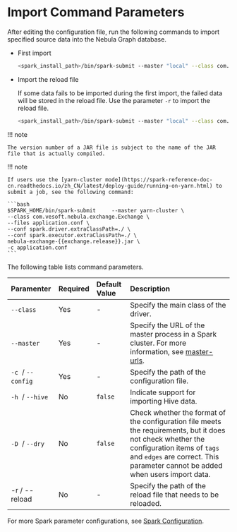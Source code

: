 # Import Command Parameters

After editing the configuration file, run the following commands to import specified source data into the Nebula Graph database.

- First import

  ```bash
  <spark_install_path>/bin/spark-submit --master "local" --class com.vesoft.nebula.exchange.Exchange <nebula-exchange-2.x.y.jar_path> -c <application.conf_path> 
  ```

- Import the reload file
  
  If some data fails to be imported during the first import, the failed data will be stored in the reload file. Use the parameter `-r` to import the reload file.
  
  ```bash
  <spark_install_path>/bin/spark-submit --master "local" --class com.vesoft.nebula.exchange.Exchange <nebula-exchange-2.x.y.jar_path> -c <application.conf_path> -r "<reload_file_path>" 
  ```

!!! note

    The version number of a JAR file is subject to the name of the JAR file that is actually compiled.

!!! note

    If users use the [yarn-cluster mode](https://spark-reference-doc-cn.readthedocs.io/zh_CN/latest/deploy-guide/running-on-yarn.html) to submit a job, see the following command:

    ```bash
    $SPARK_HOME/bin/spark-submit     --master yarn-cluster \
    --class com.vesoft.nebula.exchange.Exchange \
    --files application.conf \
    --conf spark.driver.extraClassPath=./ \
    --conf spark.executor.extraClassPath=./ \
    nebula-exchange-{{exchange.release}}.jar \
    -c application.conf
    ```

The following table lists command parameters.

| Paramenter | Required | Default Value | Description |
| :--- | :--- | :--- | :--- |
| `--class`  | Yes | - | Specify the main class of the driver.|
| `--master`  | Yes | - | Specify the URL of the master process in a Spark cluster. For more information, see [master-urls](https://spark.apache.org/docs/latest/submitting-applications.html#master-urls "click to open Apache Spark documents"). |
| `-c`  / `--config`  | Yes | - | Specify the path of the configuration file. |
| `-h`  / `--hive`  | No | `false` | Indicate support for importing Hive data. |
| `-D`  / `--dry`  | No | `false` | Check whether the format of the configuration file meets the requirements, but it does not check whether the configuration items of `tags` and `edges` are correct. This parameter cannot be added when users import data. |
|-r / --reload | No  |  -  |  Specify the path of the reload file that needs to be reloaded. |

For more Spark parameter configurations, see [Spark Configuration](https://spark.apache.org/docs/latest/configuration.html#runtime-environment).
